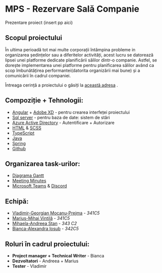 # MPS - Rezervare Sală Companie

Prezentare proiect (insert pp aici)

## Scopul proiectului
În ultima perioadă tot mai multe corporații întâmpina probleme in organizarea ședințelor sau a diferitelor activități, acest lucru se datorează lipsei unei platforme dedicate planificării sălilor dintr-o companie. Astfel, se dorește implementarea unei platforme pentru planificarea sălilor având ca scop îmbunătățirea performantei(datorita organizării mai bune) și a comunicării în cadrul companiei.

Întreaga cerință a proiectului o găsiți la [această adresa](https://ocw.cs.pub.ro/courses/mps/proiect/proiect-2) .

## Compoziție + Tehnologii:
* [Angular](https://angular.io/) + [Adobe XD](https://www.adobe.com/ro/products/xd.html) - pentru crearea interfeței proiectului
* [Sql server](https://azure.microsoft.com/en-us/services/virtual-machines/sql-server) - pentru baza de date: sistem de stări
* [Azure Active Directory](https://azure.microsoft.com/en-us/services/active-directory/) - Autentificare + Autorizare
* [HTML](https://www.w3schools.com/html/) & [SCSS](https://sass-lang.com/documentation/syntax)
* [TypeScript](https://www.typescriptlang.org/)
* [Java](https://www.java.com/en/)
* [Spring](https://spring.io/tools)
* [Github](https://github.com/)

## Organizarea task-urilor:
* [Diagrama Gantt](https://docs.google.com/spreadsheets/d/1GoJ3Bjaps0HLJ11guxvXWTWg6xJ2U7DOwIV7gmbPsPU/edit#gid=1941194655)
* [Meeting Minutes](https://docs.google.com/spreadsheets/d/1GoJ3Bjaps0HLJ11guxvXWTWg6xJ2U7DOwIV7gmbPsPU/edit#gid=139849447)
* [Microsoft Teams](https://www.microsoft.com/ro-ro/microsoft-teams/group-chat-software) & [Discord](https://discord.com/)

## Echipă:
* [Vladimir-Georgian Mocanu-Prejma](https://github.com/vladimirMocanu) - *341C5*
* [Marius-Mihai Vintilă](https://github.com/Mr-Vinti) - *341C5*
* [Mihaela-Andreea Stan](https://github.com/stanandreea09) - *343 C2*
* [Bianca-Alexandra Iosub](https://github.com/biancaiosub13) - *342C5*

## Roluri în cadrul proiectului:
* **Project manager + Technical Writer** - Bianca
* **Dezvoltatori** - Andreea + Marius
* **Tester** - Vladimir
